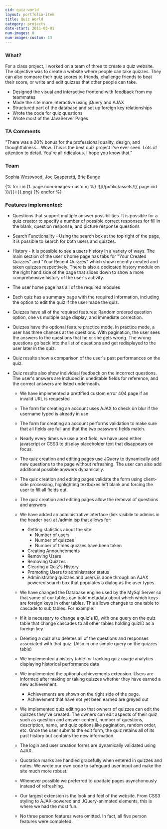 ```yaml
---
cid: quiz-world
layout: portfolio-item
title: Quiz World
category: projects
date-start: 2011-03-01
num-images: 0
num-images-custom: 13
---
```


### What?

For a class project, I worked on a team of three to create a quiz website. The
objective was to create a website where people can take quizzes. They can also
compare their quiz scores to friends, challenge friends to beat their score, or
write and edit quizzes that other people can take. 

*   Designed the visual and interactive frontend with feedback from my teammates
*   Made the site more interactive using jQuery and AJAX
*   Structured part of the database and set up foreign key relationships
*   Wrote the code for quiz questions
*   Wrote most of the JavaServer Pages

### TA Comments

"There was a 20% bonus for the professional quality, design, and thoughtfulness... 
Wow. This is the best quiz project I've ever seen. Lots of attention to detail. 
You're all ridiculous. I hope you know that." 

### Team

Sophia Westwood, Joe Gasperetti, Brie Bunge


{% for i in (1..page.num-images-custom) %}
 ![](/public/assets/{{ page.cid }}/{{ i }}.png)
{% endfor %}


### Features implemented: 
*   Questions that support multiple answer possibilities. It is possible for a
    quiz creator to specify a number of possible correct responses for fill in
    the blank, question response, and picture response questions
*   Search Functionality - Using the search box at the top right of the page,
    it is possible to search for both users and quizzes.
*   History - It is possible to see a users history in a variety of ways. The
    main section of the user's home page has tabs for "Your Created Quizzes"
    and "Your Recent Quizzes" which show recently created and taken quizzes
    respectively. There is also a dedicated history module on the right hand
    side of the page that slides down to show a more comprehensive history of
    the user's activity.
*   The user home page has all of the required modules
*   Each quiz has a summary page with the required information, including the
    option to edit the quiz if the user made the quiz.
*   Quizzes have all of the required features: Random ordered question option,
    one vs multiple page display, and immediate correction.
*   Quizzes have the optional feature practice mode. In practice mode, a user
    has three chances at the questions. With pagination, the user sees the
    answers to the questions that he or she gets wrong. The wrong questions go
    back into the list of questions and get redisplayed to the user later in
    the quiz.
*   Quiz results show a comparison of the user's past performances on the quiz.
*   Quiz results also show individual feedback on the incorrect questions. The
    user's answers are included in uneditable fields for reference, and the
    correct answers are listed underneath. 

    *   We have implemented a prettified custom error 404 page if an invalid
    URL is requested
    *   The form for creating an account uses AJAX to check on blur if the
    username typed is already in use
    *   The form for creating an account performs validation to make sure that
    all fields are full and that the two password fields match.
    *   Nearly every times we use a text field, we have used either javascript
    or CSS3 to display placeholder text that disappears on focus.
    *   The quiz creation and editing pages use JQuery to dynamically add new
    questions to the page without refreshing. The user can also add additional
    possible answers dynamically.
    *   The quiz creation and editing pages validate the form using client-side
    processing, highlighting textboxes left blank and forcing the user to fill
    all fields out. 
    *   The quiz creation and editing pages allow the removal of questions and
    answers
    *   We have added an administrative interface (link visibile to admins in
        the header bar) at /admin.jsp that allows for: 

        *   Getting statistics about the site: 
            *   Number of users
            *   Number of quizzes
            *   Number of times quizzes have been taken
        *   Creating Announcements
        *   Removing Users
        *   Removing Quizzes
        *   Clearing a Quiz's History
        *   Promoting Users to administrator status
        *   Administrating quizzes and users is done through an AJAX powered
        search box that populates a dialog as the user types.

    *   We have changed the Database engine used by the MySql Server so that
    some of our tables can hold metadata about which which keys are foreign
    keys in other tables. This allows changes to one table to cascade to sub
    tables. For example: 
      *   If it is necessary to change a quiz's ID, with one query on the quiz
      table that change cascades to all other tables holding quizID as a
      foreign key
      *   Deleting a quiz also deletes all of the questions and responses
associated with that quiz. (Also in one simple query on the quizzes table)
    *   We implemented a history table for tracking quiz usage analytics
    displaying historical performance data
    *   We implemented the optional achievements extension. Users are informed
    after making or taking quizzes whether they have earned a new achievement. 
        *   Achievements are shown on the right side of the page. 
        *   Achievement that have not yet been earned are greyed out
    *   We implemented quiz editing so that owners of quizzes can edit the
    quizzes they've created. The owners can edit aspects of their quiz such as
    question and answer content, number of questions, description, name, and
    quiz options like pagination, random order, etc. Once the user submits the
    edit form, the quiz retains all of its past history but contains the new
    information.
    *   The login and user creation forms are dynamically validated using AJAX.
    *   Quotation marks are handled gracefully when entered in quizzes and
    notes. We wrote our own code to safeguard user input and make the site much
    more robust. 
      *   Whenever possible we preferred to upadate pages asynchonously instead
      of refreshing.
      *   Our largest extension is the look and feel of the website. From CSS3
      styling to AJAX-powered and JQuery-animated elements, this is where we
      had the most fun.
    * No three person features were omitted. In fact, all five person features
    were completed.
